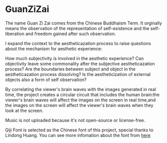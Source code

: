 # GuanZiZai
The name Guan Zi Zai comes from the Chinese Buddhaism Term.
It orginally means the observation of the representation of self-existence and the self-liberation and freedom gained after such observation.

I expand the context to the aestheticazation process to raise questions about the mechanism for aesthetic experience: 

How much subjectivity is involved in the aesthetic experience? 
Can objectivity leave some commonality after the subjective aestheticazation process?
Are the boundaries between subject and object in the aestheticazation process dissolving?
Is the aestheticization of external objects also a form of self observation?

By correlating the viewer's brain waves with the images generated in real time, the project creates a circular circuit that includes the human brain:the viewer's brain waves will affect the images on the screen in real time,and the images on the screen will affect the viewer's brain waves when they look at the screen.

Music is not uploaded because it's not open-source or license-free.

Qiji Font is selected as the Chinese font of this project, special thanks to Lindong Huang. You can see more infomation about the font from [here](https://github.com/LingDong-/qiji-font)
